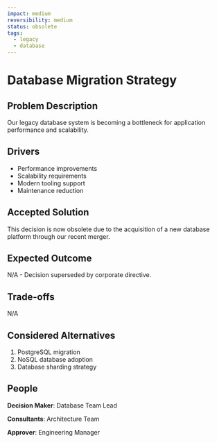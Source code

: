 ```yaml
---
impact: medium
reversibility: medium
status: obsolete
tags: 
  - legacy
  - database
---
```

# Database Migration Strategy

## Problem Description
Our legacy database system is becoming a bottleneck for application performance and scalability.

## Drivers
* Performance improvements
* Scalability requirements
* Modern tooling support
* Maintenance reduction

## Accepted Solution
This decision is now obsolete due to the acquisition of a new database platform through our recent merger.

## Expected Outcome
N/A - Decision superseded by corporate directive.

## Trade-offs
N/A

## Considered Alternatives
1. PostgreSQL migration
2. NoSQL database adoption
3. Database sharding strategy

## People
**Decision Maker**: Database Team Lead

**Consultants**: Architecture Team

**Approver**: Engineering Manager